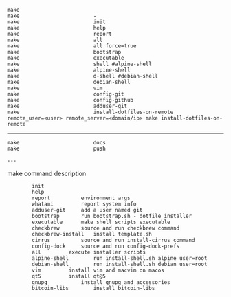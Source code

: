 
	make                        
	make                        -
	make                        init
	make                        help
	make                        report
	make                        all
	make                        all force=true	
	make                        bootstrap
	make                        executable
	make                        shell #alpine-shell
	make                        alpine-shell
	make                        d-shell #debian-shell
	make                        debian-shell
	make                        vim
	make                        config-git
	make                        config-github
	make                        adduser-git
	make                        install-dotfiles-on-remote
	remote_user=<user> remote_server=<domain/ip> make install-dotfiles-on-remote
---

	make                        docs
	make                        push
	
	---
	

 make	  	command			description
 	
 	      	init
 	      	help
 	      	report			environment args
 	      	whatami			report system info
 	      	adduser-git		add a user named git
 	      	bootstrap		run bootstrap.sh - dotfile installer
 	      	executable		make shell scripts executable
 	      	checkbrew		source and run checkbrew command
 	      	checkbrew-install	install template.sh
 	      	cirrus			source and run install-cirrus command
 	      	config-dock		source and run config-dock-prefs
 	      	all			execute installer scripts
 	      	alpine-shell		run install-shell.sh alpine user=root
 	      	debian-shell		run install-shell.sh debian user=root
 	      	vim			install vim and macvim on macos
 	      	qt5			install qt@5
 	      	gnupg			install gnupg and accessories
 	      	bitcoin-libs		install bitcoin-libs
